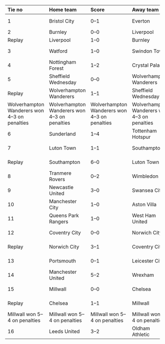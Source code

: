 | Tie no                                       | Home team                                    | Score                                        | Away team                                    | Attendance                                   |
|:---------------------------------------------|:---------------------------------------------|:---------------------------------------------|:---------------------------------------------|:---------------------------------------------|
| 1                                            | Bristol City                                 | 0–1                                          | Everton                                      | 29 January 1995                              |
| 2                                            | Burnley                                      | 0–0                                          | Liverpool                                    | 20,551                                       |
| Replay                                       | Liverpool                                    | 1–0                                          | Burnley                                      | 32,109                                       |
| 3                                            | Watford                                      | 1–0                                          | Swindon Town                                 | 28 January 1995                              |
| 4                                            | Nottingham Forest                            | 1–2                                          | Crystal Palace                               | 28 January 1995                              |
| 5                                            | Sheffield Wednesday                          | 0–0                                          | Wolverhampton Wanderers                      | 30 January 1995                              |
| Replay                                       | Wolverhampton Wanderers                      | 1–1                                          | Sheffield Wednesday                          | 8 February 1995                              |
| Wolverhampton Wanderers won 4–3 on penalties | Wolverhampton Wanderers won 4–3 on penalties | Wolverhampton Wanderers won 4–3 on penalties | Wolverhampton Wanderers won 4–3 on penalties | Wolverhampton Wanderers won 4–3 on penalties |
| 6                                            | Sunderland                                   | 1–4                                          | Tottenham Hotspur                            | 29 January 1995                              |
| 7                                            | Luton Town                                   | 1–1                                          | Southampton                                  | 28 January 1995                              |
| Replay                                       | Southampton                                  | 6–0                                          | Luton Town                                   | 8 February 1995                              |
| 8                                            | Tranmere Rovers                              | 0–2                                          | Wimbledon                                    | 29 January 1995                              |
| 9                                            | Newcastle United                             | 3–0                                          | Swansea City                                 | 28 January 1995                              |
| 10                                           | Manchester City                              | 1–0                                          | Aston Villa                                  | 28 January 1995                              |
| 11                                           | Queens Park Rangers                          | 1–0                                          | West Ham United                              | 28 January 1995                              |
| 12                                           | Coventry City                                | 0–0                                          | Norwich City                                 | 28 January 1995                              |
| Replay                                       | Norwich City                                 | 3–1                                          | Coventry City                                | 8 February 1995                              |
| 13                                           | Portsmouth                                   | 0–1                                          | Leicester City                               | 28 January 1995                              |
| 14                                           | Manchester United                            | 5–2                                          | Wrexham                                      | 28 January 1995                              |
| 15                                           | Millwall                                     | 0–0                                          | Chelsea                                      | 28 January 1995                              |
| Replay                                       | Chelsea                                      | 1–1                                          | Millwall                                     | 8 February 1995                              |
| Millwall won 5–4 on penalties                | Millwall won 5–4 on penalties                | Millwall won 5–4 on penalties                | Millwall won 5–4 on penalties                | Millwall won 5–4 on penalties                |
| 16                                           | Leeds United                                 | 3–2                                          | Oldham Athletic                              | 28 January 1995                              |